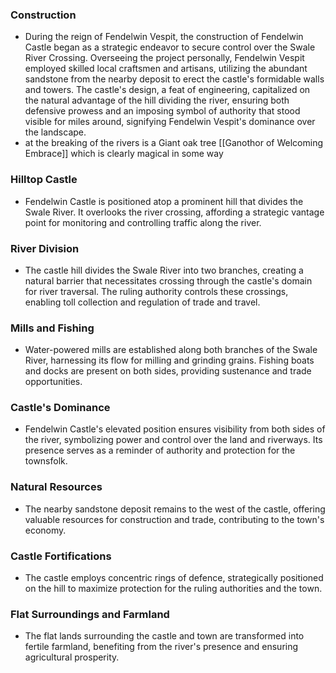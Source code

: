 ### Construction

- During the reign of Fendelwin Vespit, the construction of Fendelwin Castle began as a strategic endeavor to secure control over the Swale River Crossing. Overseeing the project personally, Fendelwin Vespit employed skilled local craftsmen and artisans, utilizing the abundant sandstone from the nearby deposit to erect the castle's formidable walls and towers. The castle's design, a feat of engineering, capitalized on the natural advantage of the hill dividing the river, ensuring both defensive prowess and an imposing symbol of authority that stood visible for miles around, signifying Fendelwin Vespit's dominance over the landscape.
- at the breaking of the rivers is a Giant oak tree [[Ganothor of Welcoming Embrace]] which is clearly magical in some way

### Hilltop Castle

- Fendelwin Castle is positioned atop a prominent hill that divides the Swale River. It overlooks the river crossing, affording a strategic vantage point for monitoring and controlling traffic along the river.

### River Division

- The castle hill divides the Swale River into two branches, creating a natural barrier that necessitates crossing through the castle's domain for river traversal. The ruling authority controls these crossings, enabling toll collection and regulation of trade and travel.

### Mills and Fishing

- Water-powered mills are established along both branches of the Swale River, harnessing its flow for milling and grinding grains. Fishing boats and docks are present on both sides, providing sustenance and trade opportunities.

### Castle's Dominance

- Fendelwin Castle's elevated position ensures visibility from both sides of the river, symbolizing power and control over the land and riverways. Its presence serves as a reminder of authority and protection for the townsfolk.

### Natural Resources

- The nearby sandstone deposit remains to the west of the castle, offering valuable resources for construction and trade, contributing to the town's economy.

### Castle Fortifications

- The castle employs concentric rings of defence, strategically positioned on the hill to maximize protection for the ruling authorities and the town.

### Flat Surroundings and Farmland

- The flat lands surrounding the castle and town are transformed into fertile farmland, benefiting from the river's presence and ensuring agricultural prosperity.